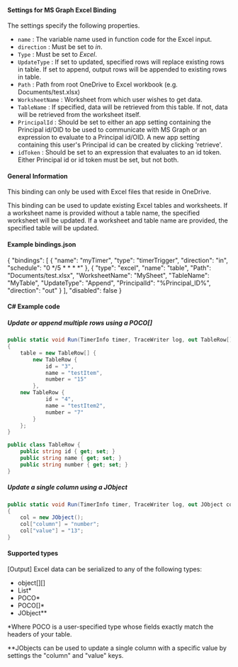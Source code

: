 #### Settings for MS Graph Excel Binding

The settings specify the following properties.

- `name` : The variable name used in function code for the Excel input. 
- `direction` : Must be set to *in*. 
- `Type` : Must be set to *Excel*.
- `UpdateType` : If set to updated, specified rows will replace existing rows in table. If set to append, output rows will be appended to existing rows in table.
- `Path` : Path from root OneDrive to Excel workbook (e.g. Documents/test.xlsx)
- `WorksheetName` : Worksheet from which user wishes to get data.
- `TableName` : If specified, data will be retrieved from this table. If not, data will be retrieved from the worksheet itself. 
- `PrincipalId` : Should be set to either an app setting containing the Principal id/OID to be used to communicate with MS Graph or an expression to evaluate to a Principal id/OID. A new app setting containing this user's Principal id can be created by clicking 'retrieve'.
- `idToken` : Should be set to an expression that evaluates to an id token. Either Principal id or id token must be set, but not both.

#### General Information
This binding can only be used with Excel files that reside in OneDrive.

This binding can be used to update existing Excel tables and worksheets. If a worksheet name is provided without a table name, the specified worksheet will be updated. If a worksheet and table name are provided, the specified table will be updated.

#### Example bindings.json
{
  "bindings": [
    {
      "name": "myTimer",
      "type": "timerTrigger",
      "direction": "in",
      "schedule": "0 */5 * * * *"
    },
    {
      "type": "excel",
      "name": "table",
      "Path": "Documents/test.xlsx",
      "WorksheetName": "MySheet",
      "TableName": "MyTable",
      "UpdateType": "Append",
      "PrincipalId": "%Principal_ID%",
      "direction": "out"
    }
  ],
  "disabled": false
}


#### C# Example code
##### Update or append multiple rows using a POCO[]
```csharp
public static void Run(TimerInfo timer, TraceWriter log, out TableRow[] table)
{
    table = new TableRow[] {
        new TableRow {
            id = "3",
            name = "testItem",
            number = "15"
        },
	new TableRow {
            id = "4",
            name = "testItem2",
            number = "7"
        }
    };  
}

public class TableRow {
	public string id { get; set; }
	public string name { get; set; }
	public string number { get; set; }
}
```

##### Update a single column using a JObject
```csharp
public static void Run(TimerInfo timer, TraceWriter log, out JObject col)
{
    col = new JObject();
    col["column"] = "number";
    col["value"] = "13";  
}
```

#### Supported types

[Output] Excel data can be serialized to any of the following types:

* object[][]
* List<POCO>*
* POCO*
* POCO[]*
* JObject**

*Where POCO is a user-specified type whose fields exactly match the headers of your table. 

**JObjects can be used to update a single column with a specific value by settings the "column" and "value" keys.